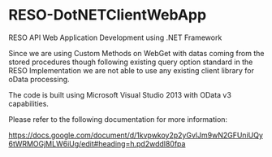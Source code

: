 RESO-DotNETClientWebApp
=======================

RESO API Web Application Development using .NET Framework

Since we are using Custom Methods on WebGet with datas coming 
from the stored procedures though following existing query option standard 
in the RESO Implementation we are not able to use any existing client library 
for oData  processing.

The code is built using Microsoft Visual Studio 2013
with OData v3 capabilities.


Please refer to the following documentation for more information:

https://docs.google.com/document/d/1kvpwkoy2p2yGvlJm9wN2GFUniUQy6tWRMOGjMLW6iUg/edit#heading=h.pd2wddl80fpa
